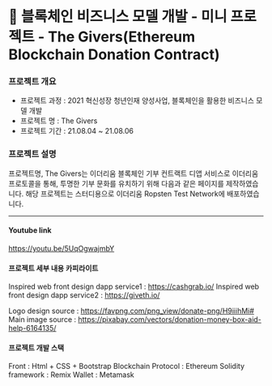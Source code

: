 # 🔗 블록체인 비즈니스 모델 개발 - 미니  프로젝트 - The Givers(Ethereum Blockchain Donation Contract)

### 프로젝트 개요

-   프로젝트 과정 : 2021 혁신성장 청년인재 양성사업, 블록체인을 활용한 비즈니스 모델 개발
-   프로젝트 명 : The Givers
-   프로젝트 기간 : 21.08.04 ~ 21.08.06

### 프로젝트 설명

프로젝트명, The Givers는 이더리움 블록체인 기부 컨트랙트 디앱 서비스로 이더리움 프로토콜을 통해, 투명한 기부 문화를 유치하기 위해 다음과 같은 페이지를 제작하였습니다. 해당 프로젝트는 스터디용으로 이더리움 Ropsten Test Network에 배포하였습니다.

---

#### Youtube link
https://youtu.be/5UqOgwajmbY

#### 프로젝트 세부 내용 카피라이트

Inspired web front design dapp service1 : https://cashgrab.io/
Inspired web front design dapp service2 : https://giveth.io/

Logo design source : https://favpng.com/png_view/donate-png/H9iiihMi#
Main image source : https://pixabay.com/vectors/donation-money-box-aid-help-6164135/

#### 프로젝트 개발 스택

Front : Html + CSS + Bootstrap
Blockchain Protocol : Ethereum
Solidity framework : Remix
Wallet : Metamask


